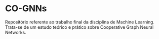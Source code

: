 # CO-GNNs
Repositório referente ao trabalho final da disciplina de Machine Learning. Trata-se de um estudo teórico e prático sobre Cooperative Graph Neural Networks.
